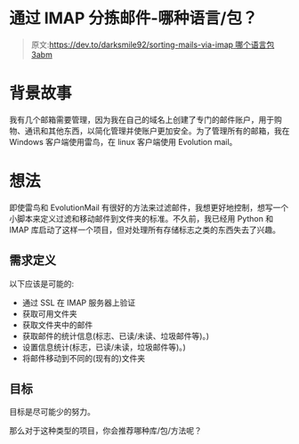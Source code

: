 # 通过 IMAP 分拣邮件-哪种语言/包？

> 原文:[https://dev.to/darksmile92/sorting-mails-via-imap 哪个语言包 3abm](https://dev.to/darksmile92/sorting-mails-via-imap---which-language--packages-3abm)

# [](#background-story)背景故事

我有几个邮箱需要管理，因为我在自己的域名上创建了专门的邮件账户，用于购物、通讯和其他东西，以简化管理并使账户更加安全。为了管理所有的邮箱，我在 Windows 客户端使用雷鸟，在 linux 客户端使用 Evolution mail。

# [](#the-idea)想法

即使雷鸟和 EvolutionMail 有很好的方法来过滤邮件，我想更好地控制，想写一个小脚本来定义过滤和移动邮件到文件夹的标准。不久前，我已经用 Python 和 IMAP 库启动了这样一个项目，但对处理所有存储标志之类的东西失去了兴趣。

## [](#requirements-defined)需求定义

以下应该是可能的:

*   通过 SSL 在 IMAP 服务器上验证
*   获取可用文件夹
*   获取文件夹中的邮件
*   获取邮件的统计信息(标志、已读/未读、垃圾邮件等)。)
*   设置信息统计(标志，已读/未读，垃圾邮件等)。)
*   将邮件移动到不同的(现有的)文件夹

## [](#goal)目标

目标是尽可能少的努力。

那么对于这种类型的项目，你会推荐哪种库/包/方法呢？